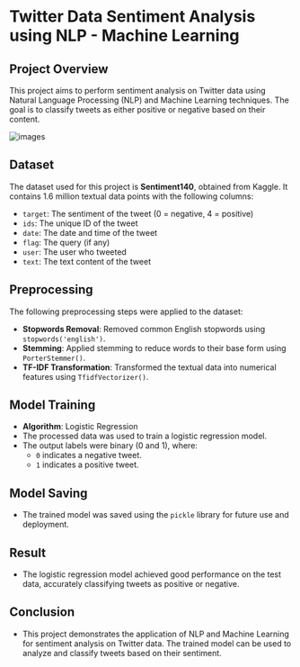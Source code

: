 # Twitter Data Sentiment Analysis using NLP - Machine Learning

## Project Overview
This project aims to perform sentiment analysis on Twitter data using Natural Language Processing (NLP) and Machine Learning techniques. The goal is to classify tweets as either positive or negative based on their content.

![images](https://github.com/user-attachments/assets/f1acbdee-5830-40e1-be1f-62270424c81a)

## Dataset
The dataset used for this project is **Sentiment140**, obtained from Kaggle. It contains 1.6 million textual data points with the following columns:
- `target`: The sentiment of the tweet (0 = negative, 4 = positive)
- `ids`: The unique ID of the tweet
- `date`: The date and time of the tweet
- `flag`: The query (if any)
- `user`: The user who tweeted
- `text`: The text content of the tweet

## Preprocessing
The following preprocessing steps were applied to the dataset:
- **Stopwords Removal**: Removed common English stopwords using `stopwords('english')`.
- **Stemming**: Applied stemming to reduce words to their base form using `PorterStemmer()`.
- **TF-IDF Transformation**: Transformed the textual data into numerical features using `TfidfVectorizer()`.

## Model Training
- **Algorithm**: Logistic Regression
- The processed data was used to train a logistic regression model.
- The output labels were binary (0 and 1), where:
  - `0` indicates a negative tweet.
  - `1` indicates a positive tweet.

## Model Saving
- The trained model was saved using the `pickle` library for future use and deployment.

## Result
- The logistic regression model achieved good performance on the test data, accurately classifying tweets as positive or 
  negative.

## Conclusion
- This project demonstrates the application of NLP and Machine Learning for sentiment analysis on Twitter data. The trained 
  model can be used to analyze and classify tweets based on their sentiment.
